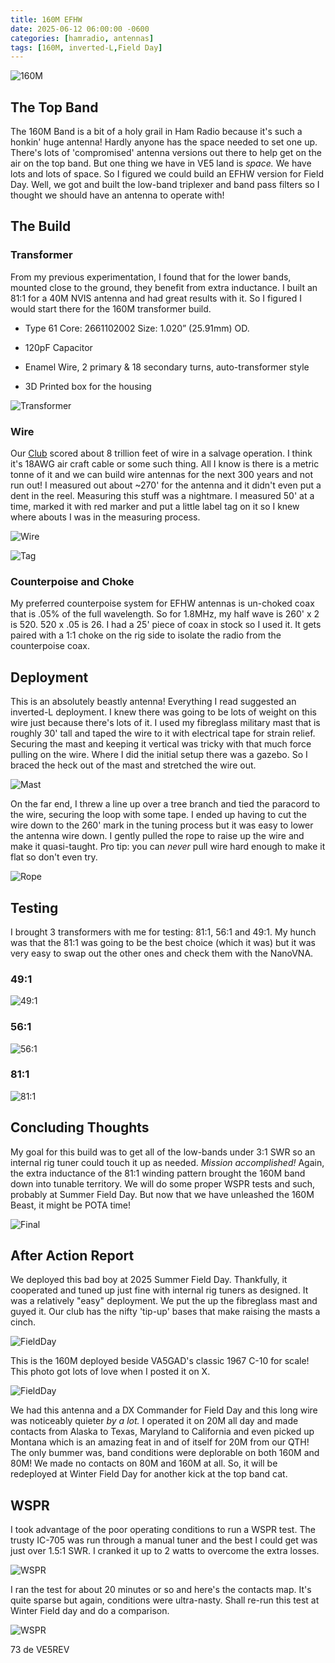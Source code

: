```yaml
---
title: 160M EFHW
date: 2025-06-12 06:00:00 -0600
categories: [hamradio, antennas]
tags: [160M, inverted-L,Field Day]
---
```


![160M](./assets/160M/160M-01.webp)

## The Top Band

The 160M Band is a bit of a holy grail in Ham Radio because it's such a honkin' huge antenna! Hardly anyone has the space needed to set one up. There's lots of 'compromised' antenna versions out there to help get on the air on the top band. But one thing we have in VE5 land is *space.* We have lots and lots of space. So I figured we could build an EFHW version for Field Day. Well, we got and built the low-band triplexer and band pass filters so I thought we should have an antenna to operate with! 

## The Build

### Transformer

From my previous experimentation, I found that for the lower bands, mounted close to the ground, they benefit from extra inductance. I built an 81:1 for a 40M NVIS antenna and had great results with it. So I figured I would start there for the 160M transformer build. 

+ Type 61 Core: 2661102002 Size: 1.020” (25.91mm) OD. 

+ 120pF Capacitor

+ Enamel Wire, 2 primary & 18 secondary turns, auto-transformer style

+ 3D Printed box for the housing

![Transformer](./assets/160M/160M-02.webp)


### Wire

Our [Club](https://mjarc.ca/) scored about 8 trillion feet of wire in a salvage operation. I think it's 18AWG air craft cable or some such thing. All I know is there is a metric tonne of it and we can build wire antennas for the next 300 years and not run out! I measured out about ~270' for the antenna and it didn't even put a dent in the reel. Measuring this stuff was a nightmare. I measured 50' at a time, marked it with red marker and put a little label tag on it so I knew where abouts I was in the measuring process.

![Wire](./assets/160M/160M-03.webp)

![Tag](./assets/160M/160M-04.webp)

### Counterpoise and Choke 

My preferred counterpoise system for EFHW antennas is un-choked coax that is .05% of the full wavelength. So for 1.8MHz, my half wave is 260' x 2 is 520. 520 x .05 is 26. I had a 25' piece of coax in stock so I used it. It gets paired with a 1:1 choke on the rig side to isolate the radio from the counterpoise coax.

## Deployment

This is an absolutely beastly antenna! Everything I read suggested an inverted-L deployment. I knew there was going to be lots of weight on this wire just because there's lots of it. I used my fibreglass military mast that is roughly 30' tall and taped the wire to it with electrical tape for strain relief. Securing the mast and keeping it vertical was tricky with that much force pulling on the wire. Where I did the initial setup there was a gazebo. So I braced the heck out of the mast and stretched the wire out.

![Mast](./assets/160M/160M-05.webp)

On the far end, I threw a line up over a tree branch and tied the paracord to the wire, securing the loop with some tape. I ended up having to cut the wire down to the 260' mark in the tuning process but it was easy to lower the antenna wire down. I gently pulled the rope to raise up the wire and make it quasi-taught. Pro tip: you can *never* pull wire hard enough to make it flat so don't even try.

![Rope](./assets/160M/160M-06.webp)

## Testing

I brought 3 transformers with me for testing: 81:1, 56:1 and 49:1. My hunch was that the 81:1 was going to be the best choice (which it was) but it was very easy to swap out the other ones and check them with the NanoVNA.

### 49:1 

![49:1](./assets/160M/160M-07.webp)

### 56:1 

![56:1](./assets/160M/160M-08.webp)

### 81:1 

![81:1](./assets/160M/160M-09.webp)

## Concluding Thoughts

My goal for this build was to get all of the low-bands under 3:1 SWR so an internal rig tuner could touch it up as needed. *Mission accomplished!* Again, the extra inductance of the 81:1 winding pattern brought the 160M band down into tunable territory. We will do some proper WSPR tests and such, probably at Summer Field Day. But now that we have unleashed the 160M Beast, it might be POTA time!

![Final](./assets/160M/160M-10.webp)

## After Action Report

We deployed this bad boy at 2025 Summer Field Day. Thankfully, it cooperated and tuned up just fine with internal rig tuners as designed. It was a relatively "easy" deployment. We put the up the fibreglass mast and guyed it. Our club has the nifty 'tip-up' bases that make raising the masts a cinch. 

![FieldDay](./assets/160M/160M-11.webp)

This is the 160M deployed beside VA5GAD's classic 1967 C-10 for scale! This photo got lots of love when I posted it on X. 

![FieldDay](./assets/160M/160M-12.webp)

We had this antenna and a DX Commander for Field Day and this long wire was noticeably quieter *by a lot.* I operated it on 20M all day and made contacts from Alaska to Texas, Maryland to California and even picked up Montana which is an amazing feat in and of itself for 20M from our QTH! The only bummer was, band conditions were deplorable on both 160M and 80M! We made no contacts on 80M and 160M at all. So, it will be redeployed at Winter Field Day for another kick at the top band cat. 

## WSPR

I took advantage of the poor operating conditions to run a WSPR test. The trusty IC-705 was run through a manual tuner and the best I could get was just over 1.5:1 SWR. I cranked it up to 2 watts to overcome the extra losses. 

![WSPR](./assets/160M/160M-13.webp)

I ran the test for about 20 minutes or so and here's the contacts map. It's quite sparse but again, conditions were ultra-nasty. Shall re-run this test at Winter Field day and do a comparison.

![WSPR](./assets/160M/160M-14.webp)

73 de VE5REV



